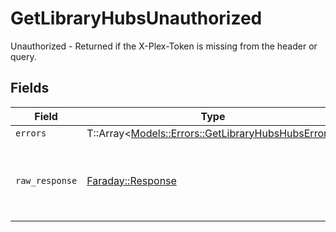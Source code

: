 # GetLibraryHubsUnauthorized

Unauthorized - Returned if the X-Plex-Token is missing from the header or query.


## Fields

| Field                                                                                                 | Type                                                                                                  | Required                                                                                              | Description                                                                                           |
| ----------------------------------------------------------------------------------------------------- | ----------------------------------------------------------------------------------------------------- | ----------------------------------------------------------------------------------------------------- | ----------------------------------------------------------------------------------------------------- |
| `errors`                                                                                              | T::Array<[Models::Errors::GetLibraryHubsHubsErrors](../../models/errors/getlibraryhubshubserrors.md)> | :heavy_minus_sign:                                                                                    | N/A                                                                                                   |
| `raw_response`                                                                                        | [Faraday::Response](https://www.rubydoc.info/gems/faraday/Faraday/Response)                           | :heavy_minus_sign:                                                                                    | Raw HTTP response; suitable for custom response parsing                                               |